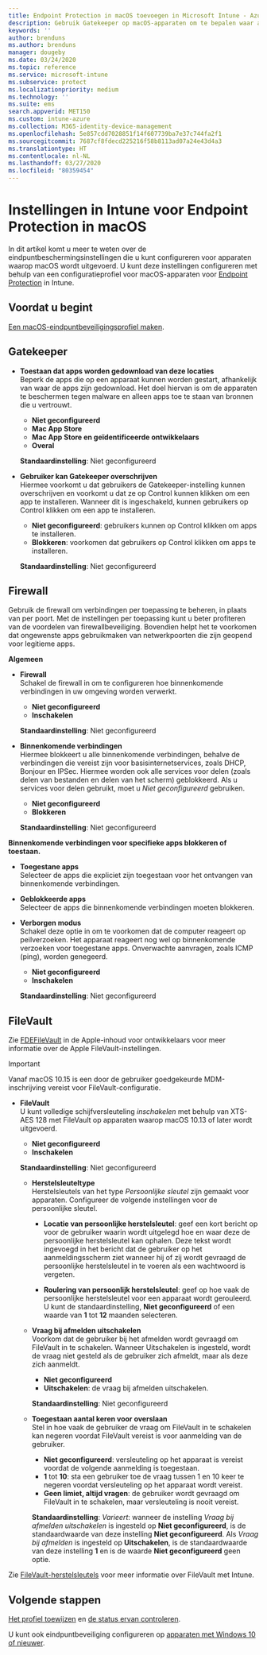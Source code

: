 ```yaml
---
title: Endpoint Protection in macOS toevoegen in Microsoft Intune - Azure | Microsoft Docs
description: Gebruik Gatekeeper op macOS-apparaten om te bepalen waar apps kunnen worden geïnstalleerd, inclusief de Mac App Store. Schakel met Microsoft Intune ook een firewall in of configureer een firewall die bepaalde apps toestaat, bepaalde apps blokkeert, de verborgen modus gebruikt en zelfs bepaalde typen binnenkomende verbindingen blokkeert.
keywords: ''
author: brenduns
ms.author: brenduns
manager: dougeby
ms.date: 03/24/2020
ms.topic: reference
ms.service: microsoft-intune
ms.subservice: protect
ms.localizationpriority: medium
ms.technology: ''
ms.suite: ems
search.appverid: MET150
ms.custom: intune-azure
ms.collection: M365-identity-device-management
ms.openlocfilehash: 5e857cdd7028851f14f607739ba7e37c744fa2f1
ms.sourcegitcommit: 7687cf8fdecd225216f58b8113ad07a24e43d4a3
ms.translationtype: HT
ms.contentlocale: nl-NL
ms.lasthandoff: 03/27/2020
ms.locfileid: "80359454"
---
```

# <a name="macos-endpoint-protection-settings-in-intune"></a>Instellingen in Intune voor Endpoint Protection in macOS  

In dit artikel komt u meer te weten over de eindpuntbeschermingsinstellingen die u kunt configureren voor apparaten waarop macOS wordt uitgevoerd. U kunt deze instellingen configureren met behulp van een configuratieprofiel voor macOS-apparaten voor [Endpoint Protection](endpoint-protection-configure.md) in Intune.  

## <a name="before-you-begin"></a>Voordat u begint

[Een macOS-eindpuntbeveiligingsprofiel maken](endpoint-protection-configure.md).

## <a name="gatekeeper"></a>Gatekeeper  

- **Toestaan dat apps worden gedownload van deze locaties**  
  Beperk de apps die op een apparaat kunnen worden gestart, afhankelijk van waar de apps zijn gedownload. Het doel hiervan is om de apparaten te beschermen tegen malware en alleen apps toe te staan van bronnen die u vertrouwt.  

  - **Niet geconfigureerd**  
  - **Mac App Store**  
  - **Mac App Store en geïdentificeerde ontwikkelaars**  
  - **Overal**  

  **Standaardinstelling**: Niet geconfigureerd  

- **Gebruiker kan Gatekeeper overschrijven**  
  Hiermee voorkomt u dat gebruikers de Gatekeeper-instelling kunnen overschrijven en voorkomt u dat ze op Control kunnen klikken om een app te installeren. Wanneer dit is ingeschakeld, kunnen gebruikers op Control klikken om een app te installeren.  
 
  - **Niet geconfigureerd**: gebruikers kunnen op Control klikken om apps te installeren.  
  - **Blokkeren**: voorkomen dat gebruikers op Control klikken om apps te installeren.  

  **Standaardinstelling**: Niet geconfigureerd  

## <a name="firewall"></a>Firewall  

Gebruik de firewall om verbindingen per toepassing te beheren, in plaats van per poort. Met de instellingen per toepassing kunt u beter profiteren van de voordelen van firewallbeveiliging. Bovendien helpt het te voorkomen dat ongewenste apps gebruikmaken van netwerkpoorten die zijn geopend voor legitieme apps.  

**Algemeen**
- **Firewall**  
  Schakel de firewall in om te configureren hoe binnenkomende verbindingen in uw omgeving worden verwerkt.  
  - **Niet geconfigureerd**  
  - **Inschakelen**  

  **Standaardinstelling**: Niet geconfigureerd  

- **Binnenkomende verbindingen**  
  Hiermee blokkeert u alle binnenkomende verbindingen, behalve de verbindingen die vereist zijn voor basisinternetservices, zoals DHCP, Bonjour en IPSec. Hiermee worden ook alle services voor delen (zoals delen van bestanden en delen van het scherm) geblokkeerd. Als u services voor delen gebruikt, moet u *Niet geconfigureerd* gebruiken.  
  - **Niet geconfigureerd**  
  - **Blokkeren**  

  **Standaardinstelling**: Niet geconfigureerd  

**Binnenkomende verbindingen voor specifieke apps blokkeren of toestaan.**  

  - **Toegestane apps**  
    Selecteer de apps die expliciet zijn toegestaan voor het ontvangen van binnenkomende verbindingen.  

  - **Geblokkeerde apps**  
    Selecteer de apps die binnenkomende verbindingen moeten blokkeren.  

  - **Verborgen modus**  
    Schakel deze optie in om te voorkomen dat de computer reageert op peilverzoeken. Het apparaat reageert nog wel op binnenkomende verzoeken voor toegestane apps. Onverwachte aanvragen, zoals ICMP (ping), worden genegeerd.  
    - **Niet geconfigureerd**  
    - **Inschakelen**  

    **Standaardinstelling**: Niet geconfigureerd  

## <a name="filevault"></a>FileVault  
Zie [FDEFileVault](https://developer.apple.com/documentation/devicemanagement/fdefilevault) in de Apple-inhoud voor ontwikkelaars voor meer informatie over de Apple FileVault-instellingen. 

> [!IMPORTANT]  
> Vanaf macOS 10.15 is een door de gebruiker goedgekeurde MDM-inschrijving vereist voor FileVault-configuratie. 

- **FileVault**  
  U kunt volledige schijfversleuteling *inschakelen* met behulp van XTS-AES 128 met FileVault op apparaten waarop macOS 10.13 of later wordt uitgevoerd.  
  - **Niet geconfigureerd**  
  - **Inschakelen**  

  **Standaardinstelling**: Niet geconfigureerd  

  - **Herstelsleuteltype**  
    Herstelsleutels van het type *Persoonlijke sleutel* zijn gemaakt voor apparaten. Configureer de volgende instellingen voor de persoonlijke sleutel.  

    - **Locatie van persoonlijke herstelsleutel**: geef een kort bericht op voor de gebruiker waarin wordt uitgelegd hoe en waar deze de persoonlijke herstelsleutel kan ophalen. Deze tekst wordt ingevoegd in het bericht dat de gebruiker op het aanmeldingsscherm ziet wanneer hij of zij wordt gevraagd de persoonlijke herstelsleutel in te voeren als een wachtwoord is vergeten.  

    - **Roulering van persoonlijk herstelsleutel**: geef op hoe vaak de persoonlijke herstelsleutel voor een apparaat wordt gerouleerd. U kunt de standaardinstelling, **Niet geconfigureerd** of een waarde van **1** tot **12** maanden selecteren.  

  - **Vraag bij afmelden uitschakelen**  
    Voorkom dat de gebruiker bij het afmelden wordt gevraagd om FileVault in te schakelen.  Wanneer Uitschakelen is ingesteld, wordt de vraag niet gesteld als de gebruiker zich afmeldt, maar als deze zich aanmeldt.  
    - **Niet geconfigureerd**  
    - **Uitschakelen**: de vraag bij afmelden uitschakelen.

    **Standaardinstelling**: Niet geconfigureerd  

  - **Toegestaan aantal keren voor overslaan**  
  Stel in hoe vaak de gebruiker de vraag om FileVault in te schakelen kan negeren voordat FileVault vereist is voor aanmelding van de gebruiker. 

    - **Niet geconfigureerd**: versleuteling op het apparaat is vereist voordat de volgende aanmelding is toegestaan.  
    - **1** tot **10**: sta een gebruiker toe de vraag tussen 1 en 10 keer te negeren voordat versleuteling op het apparaat wordt vereist.  
    - **Geen limiet, altijd vragen**: de gebruiker wordt gevraagd om FileVault in te schakelen, maar versleuteling is nooit vereist.  
 
    **Standaardinstelling**: *Varieert*: wanneer de instelling *Vraag bij afmelden uitschakelen* is ingesteld op **Niet geconfigureerd**, is de standaardwaarde van deze instelling **Niet geconfigureerd**. Als *Vraag bij afmelden* is ingesteld op **Uitschakelen**, is de standaardwaarde van deze instelling **1** en is de waarde **Niet geconfigureerd** geen optie.

Zie [FileVault-herstelsleutels](encryption-monitor.md#filevault-recovery-keys) voor meer informatie over FileVault met Intune.

## <a name="next-steps"></a>Volgende stappen

[Het profiel toewijzen](../configuration/device-profile-assign.md) en [de status ervan controleren](../configuration/device-profile-monitor.md).

U kunt ook eindpuntbeveiliging configureren op [apparaten met Windows 10 of nieuwer](endpoint-protection-windows-10.md).
